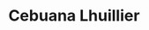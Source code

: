 ---
title: "Cebuana Lhuillier"
url: /quezon-city/cebuana-lhuillier-payatas-road/
shop: pawnbroker
---